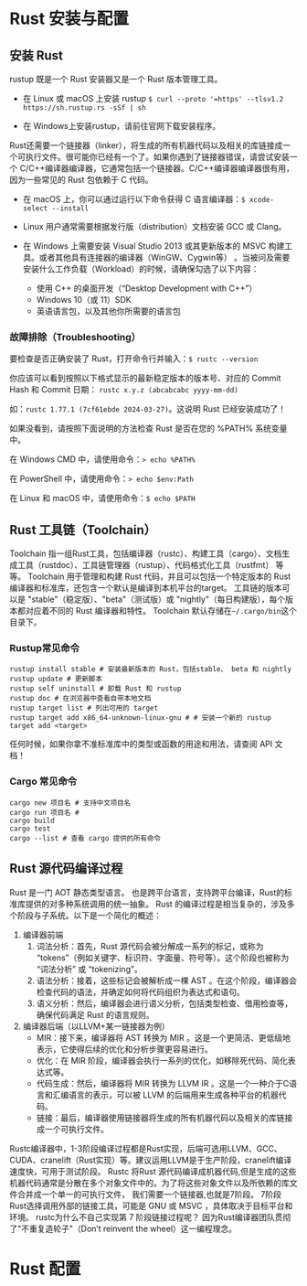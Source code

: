 # Rust 安装与配置

## 安装 Rust
rustup 既是一个 Rust 安装器又是一个 Rust 版本管理工具。

- 在 Linux 或 macOS 上安装 rustup
`$ curl --proto '=https' --tlsv1.2 https://sh.rustup.rs -sSf | sh`

- 在 Windows上安装rustup，请前往官网下载安装程序。

Rust还需要一个链接器（linker），将生成的所有机器代码以及相关的库链接成一个可执行文件。很可能你已经有一个了。如果你遇到了链接器错误，请尝试安装一个 C/C++编译器编译器，它通常包括一个链接器。C/C++编译器编译器很有用，因为一些常见的 Rust 包依赖于 C 代码。

- 在 macOS 上，你可以通过运行以下命令获得 C 语言编译器：`$ xcode-select --install`

- Linux 用户通常需要根据发行版（distribution）文档安装 GCC 或 Clang。

- 在 Windows 上需要安装 Visual Studio 2013 或其更新版本的 MSVC 构建工具。或者其他具有连接器的编译器（WinGW、Cygwin等） 。当被问及需要安装什么工作负载（Workload）的时候，请确保勾选了以下内容：

    - 使用 C++ 的桌面开发（“Desktop Development with C++”）
    - Windows 10（或 11）SDK
    - 英语语言包，以及其他你所需要的语言包

### 故障排除（Troubleshooting）

要检查是否正确安装了 Rust，打开命令行并输入：`$ rustc --version`

你应该可以看到按照以下格式显示的最新稳定版本的版本号、对应的 Commit Hash 和 Commit 日期：
`rustc x.y.z (abcabcabc yyyy-mm-dd)`

如：`rustc 1.77.1 (7cf61ebde 2024-03-27)`。这说明 Rust 已经安装成功了！

如果没看到，请按照下面说明的方法检查 Rust 是否在您的 %PATH% 系统变量中。

在 Windows CMD 中，请使用命令：`> echo %PATH%`

在 PowerShell 中，请使用命令：`> echo $env:Path`

在 Linux 和 macOS 中，请使用命令：`$ echo $PATH`

## Rust 工具链（Toolchain）

Toolchain 指一组Rust工具，包括编译器（rustc）、构建工具（cargo）、文档生成工具（rustdoc）、工具链管理器（rustup）、代码格式化工具（rustfmt） 等等。
Toolchain 用于管理和构建 Rust 代码，并且可以包括一个特定版本的 Rust 编译器和标准库，还包含一个默认是编译到本机平台的target。 工具链的版本可以是 "stable"（稳定版）、"beta"（测试版）或 "nightly"（每日构建版），每个版本都对应着不同的 Rust 编译器和特性。
Toolchain 默认存储在`~/.cargo/bin`这个目录下。

### Rustup常见命令

```shell
rustup install stable # 安装最新版本的 Rust，包括stable、 beta 和 nightly
rustup update # 更新脚本
rustup self uninstall # 卸载 Rust 和 rustup
rustup doc # 在浏览器中查看自带本地文档
rustup target list # 列出可用的 target
rustup target add x86_64-unknown-linux-gnu # # 安装一个新的 rustup target add <target>
```

任何时候，如果你拿不准标准库中的类型或函数的用途和用法，请查阅 API 文档！

### Cargo 常见命令

```shell
cargo new 项目名 # 支持中文项目名
cargo run 项目名 # 
cargo build
cargo test
cargo --list # 查看 cargo 提供的所有命令
```

## Rust 源代码编译过程
Rust 是一门 AOT 静态类型语言。
也是跨平台语言，支持跨平台编译，Rust的标准库提供的对多种系统调用的统一抽象。
Rust 的编译过程是相当复杂的，涉及多个阶段与子系统。以下是一个简化的概述：

1. 编译器前端
    1. 词法分析：首先，Rust 源代码会被分解成一系列的标记，或称为 “tokens”（例如关键字、标识符、字面量、符号等）。这个阶段也被称为 “词法分析” 或 “tokenizing”。
    2. 语法分析：接着，这些标记会被解析成一棵 AST 。在这个阶段，编译器会检查代码的语法，并确定如何将代码组织为表达式和语句。
    3. 语义分析：然后，编译器会进行语义分析，包括类型检查、借用检查等，确保代码满足 Rust 的语言规则。
2. 编译器后端（以LLVM+某一链接器为例）
    + MIR：接下来，编译器将 AST 转换为 MIR 。这是一个更简洁、更低级地表示，它使得后续的优化和分析步骤更容易进行。
    + 优化：在 MIR 阶段，编译器会执行一系列的优化，如移除死代码、简化表达式等。
    + 代码生成：然后，编译器将 MIR 转换为 LLVM IR 。这是一个一种介于C语言和汇编语言的表示，可以被 LLVM 的后端用来生成各种平台的机器代码。
    + 链接：最后，编译器使用链接器将生成的所有机器代码以及相关的库链接成一个可执行文件。

Rustc编译器中，1-3阶段编译过程都是Rust实现，后端可选用LLVM、GCC、CUDA、cranelift（Rust实现）等。建议运用LLVM是于生产阶段，cranelift编译速度快，可用于测试阶段。
Rustc 将Rust 源代码编译成机器代码,但是生成的这些机器代码通常是分散在多个对象文件中的。为了将这些对象文件以及所依赖的库文件合并成一个单一的可执行文件，
我们需要一个链接器,也就是7阶段。 7阶段Rust选择调用外部的链接工具，可能是 GNU 或 MSVC ，具体取决于目标平台和环境。
rustc为什么不自己实现第 7 阶段链接过程呢？ 因为Rust编译器团队贯彻了"不重复造轮子"（Don’t reinvent the wheel）这一编程理念。

# Rust 配置